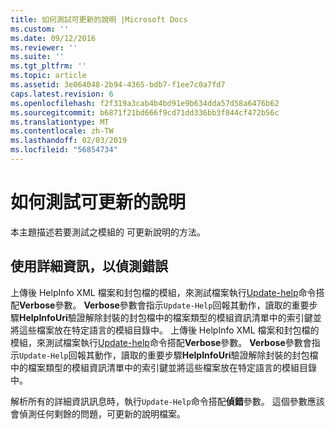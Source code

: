 ```yaml
---
title: 如何測試可更新的說明 |Microsoft Docs
ms.custom: ''
ms.date: 09/12/2016
ms.reviewer: ''
ms.suite: ''
ms.tgt_pltfrm: ''
ms.topic: article
ms.assetid: 3e064048-2b94-4365-bdb7-f1ee7c0a7fd7
caps.latest.revision: 6
ms.openlocfilehash: f2f319a3cab4b4bd91e9b634dda57d58a6476b62
ms.sourcegitcommit: b6871f21bd666f9cd71dd336bb3f844cf472b56c
ms.translationtype: MT
ms.contentlocale: zh-TW
ms.lasthandoff: 02/03/2019
ms.locfileid: "56854734"
---
```

# <a name="how-to-test-updatable-help"></a>如何測試可更新的說明

本主題描述若要測試之模組的 可更新說明的方法。

## <a name="using-verbose-to-detect-errors"></a>使用詳細資訊，以偵測錯誤

上傳後 HelpInfo XML 檔案和封包檔的模組，來測試檔案執行[Update-help](/powershell/module/Microsoft.PowerShell.Core/Update-Help)命令搭配**Verbose**參數。 **Verbose**參數會指示`Update-Help`回報其動作，讀取的重要步驟**HelpInfoUri**驗證解除封裝的封包檔中的檔案類型的模組資訊清單中的索引鍵並將這些檔案放在特定語言的模組目錄中。
上傳後 HelpInfo XML 檔案和封包檔的模組，來測試檔案執行[Update-help](/powershell/module/Microsoft.PowerShell.Core/Update-Help)命令搭配**Verbose**參數。 **Verbose**參數會指示`Update-Help`回報其動作，讀取的重要步驟**HelpInfoUri**驗證解除封裝的封包檔中的檔案類型的模組資訊清單中的索引鍵並將這些檔案放在特定語言的模組目錄中。

解析所有的詳細資訊訊息時，執行`Update-Help`命令搭配**偵錯**參數。 這個參數應該會偵測任何剩餘的問題，可更新的說明檔案。